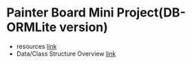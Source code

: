 # Painter Board Mini Project(DB-ORMLite version)
* resources [link]()
* Data/Class Structure Overview [link]()
